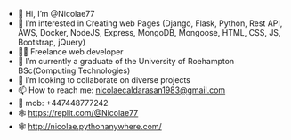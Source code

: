 - 👋 Hi, I’m @Nicolae77
- 🤝 I’m interested in Creating web Pages (Django, Flask, Python, Rest API, AWS, Docker, NodeJS, Express, MongoDB, Mongoose, HTML, CSS, JS, Bootstrap, jQuery)
- 👨‍💻 Freelance web developer
- 🌱 I’m currently a graduate of the University of Roehampton BSc(Computing Technologies)
- 💞️ I’m looking to collaborate on diverse projects
- 📫 How to reach me: nicolaecaldarasan1983@gmail.com 
- 📱 mob: +447448777242
- 🕸️ https://replit.com/@Nicolae77
- 🕸️ http://nicolae.pythonanywhere.com/


<!---
Nicolae77/Nicolae77 is a ✨ special ✨ repository because its `README.md` (this file) appears on your GitHub profile.
You can click the Preview link to take a look at your changes.
--->
